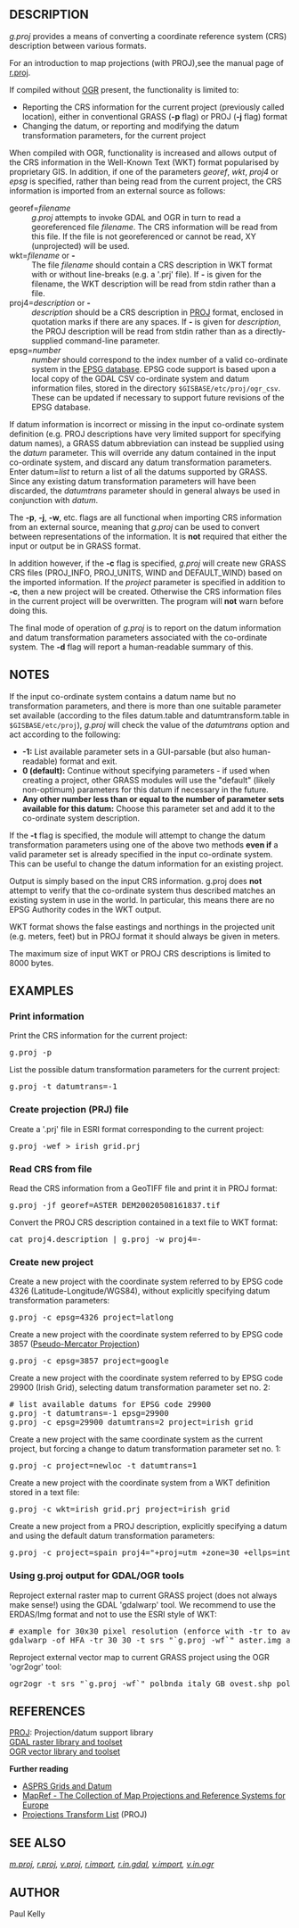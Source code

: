 <h2>DESCRIPTION</h2>

<p><em>g.proj</em> provides a means of converting a coordinate reference
system (CRS) description between various formats.

<p>
For an introduction to map projections (with PROJ),see the manual page of
<a href="r.proj.html">r.proj</a>.

<p>
If compiled without <a href="https://gdal.org/">OGR</a> present, the
functionality is limited to:
<ul>
<li>Reporting the CRS information for the current project (previously called
location), either in conventional GRASS (<b>-p</b> flag) or PROJ (<b>-j</b>
flag) format</li>
<li>Changing the datum, or reporting and modifying the datum transformation
parameters, for the current project</li>
</ul>

<p>When compiled with OGR, functionality is increased and allows output of
the CRS information in the Well-Known Text (WKT) format popularised
by proprietary GIS. In addition, if one of the parameters <em>georef</em>,
<em>wkt</em>, <em>proj4</em> or <em>epsg</em> is specified, rather than being
read from the current project, the CRS information is imported from
an external source as follows:

<dl>
<dt>georef=<em>filename</em></dt>
<dd><em>g.proj</em> attempts to invoke GDAL and OGR in turn to read a
georeferenced file <em>filename</em>. The CRS information will be
read from this file. If the file is not georeferenced or cannot be read,
XY (unprojected) will be used.</dd>

<dt>wkt=<em>filename</em> or <b>-</b></dt>
<dd>The file <em>filename</em> should contain a CRS description in WKT
format with or without line-breaks (e.g. a '.prj' file). If <b>-</b> is given
for the filename, the WKT description will be read from stdin rather than a
file.</dd>

<dt>proj4=<em>description</em> or <b>-</b></dt>
<dd><em>description</em> should be a CRS description in
<a href="https://proj.org/">PROJ</a> format, enclosed in
quotation marks if there are any spaces. If <b>-</b> is given for
<em>description</em>, the PROJ description will be read from stdin rather
than as a directly-supplied command-line parameter.</dd>

<dt>epsg=<em>number</em></dt>
<dd><em>number</em> should correspond to the index number of a valid
co-ordinate system in the <a href="https://epsg.org/search/by-name">EPSG
database</a>. EPSG code support is based upon a local copy of the GDAL CSV
co-ordinate system and datum information files, stored in the directory
<code>$GISBASE/etc/proj/ogr_csv</code>. These can be updated if necessary
to support future revisions of the EPSG database.</dd>
</dl>

<p>If datum information is incorrect or missing in the input
co-ordinate system definition (e.g. PROJ descriptions have very limited
support for specifying datum names), a GRASS datum abbreviation can instead be
supplied using the <em>datum</em> parameter. This will override any
datum contained in the input co-ordinate system, and discard
any datum transformation parameters. Enter datum=<em>list</em> to return a
list of all the datums supported by GRASS. Since any
existing datum transformation parameters will have been discarded, the
<em>datumtrans</em> parameter should in general always be used in
conjunction with <em>datum</em>.

<p>The <b>-p</b>, <b>-j</b>, <b>-w</b>, etc. flags are all functional when
importing CRS information from an external source, meaning that <em>g.proj</em>
can be used to convert between representations of the information. It is
<strong>not</strong> required that either the input or output be in GRASS
format.

<p>In addition however, if the <b>-c</b> flag is specified, <em>g.proj</em> will
create new GRASS CRS files (PROJ_INFO, PROJ_UNITS, WIND and
DEFAULT_WIND) based on the imported information. If the <em>project</em>
parameter is specified in addition to <b>-c</b>, then a new project will be created.
Otherwise the CRS information files in the current project will be
overwritten. The program will <strong>not</strong> warn before doing this.

<p>The final mode of operation of <em>g.proj</em> is to report on the datum
information and datum transformation parameters associated with the
co-ordinate system. The <b>-d</b> flag will report a human-readable summary of
this.

<h2>NOTES</h2>

<p>If the input co-ordinate system contains a datum name but no
transformation parameters, and there is more than one suitable parameter set
available (according to the files datum.table and datumtransform.table in
<code>$GISBASE/etc/proj</code>), <em>g.proj</em> will check the value of
the <em>datumtrans</em> option and act according to the following:

<ul>
<li> <strong>-1:</strong> List available parameter sets in a GUI-parsable (but also
human-readable) format and exit.</li>
<li> <strong>0 (default):</strong> Continue without specifying parameters - if
used when creating a project, other GRASS modules will use the "default"
(likely non-optimum) parameters for this datum if necessary in the future.</li>
<li> <strong>Any other number less than or equal to the number of parameter sets
available for this datum:</strong> Choose this parameter set and add it to the
co-ordinate system description.</li>
</ul>

If the <b>-t</b> flag is specified, the module will attempt to change the
datum transformation parameters using one of the above two methods
<strong>even if</strong> a valid parameter set is already specified in the
input co-ordinate system. This can be useful to change the datum information
for an existing project.

<p>Output is simply based on the input CRS information. g.proj does
<strong>not</strong> attempt to verify that the co-ordinate system thus
described matches an existing system in use in the world. In particular,
this means there are no EPSG Authority codes in the WKT output.

<p>WKT format shows the false eastings and northings in the projected unit
(e.g. meters, feet) but in PROJ format it should always be given in meters.

<p>The maximum size of input WKT or PROJ CRS descriptions is
limited to 8000 bytes.

<h2>EXAMPLES</h2>

<h3>Print information</h3>

Print the CRS information for the current project:<br>

<div class="code"><pre>
g.proj -p
</pre></div>

<p>
List the possible datum transformation parameters for the current project:<br>

<div class="code"><pre>
g.proj -t datumtrans=-1
</pre></div>

<h3>Create projection (PRJ) file</h3>

Create a '.prj' file in ESRI format corresponding to the current project:<br>

<div class="code"><pre>
g.proj -wef &gt; irish_grid.prj
</pre></div>

<h3>Read CRS from file</h3>

Read the CRS information from a GeoTIFF file and print it in PROJ
format:<br>

<div class="code"><pre>
g.proj -jf georef=ASTER_DEM20020508161837.tif
</pre></div>

<p>Convert the PROJ CRS description contained in a text file to WKT
format:<br>

<div class="code"><pre>
cat proj4.description | g.proj -w proj4=-
</pre></div>

<h3>Create new project</h3>

<p>Create a new project with the coordinate system referred to by EPSG code
4326 (Latitude-Longitude/WGS84), without explicitly specifying datum
transformation parameters:<br>

<div class="code"><pre>
g.proj -c epsg=4326 project=latlong
</pre></div>

<p>Create a new project with the coordinate system referred to by EPSG code
3857 (<a href="https://spatialreference.org/ref/epsg/3857/">Pseudo-Mercator Projection</a>)<br>

<div class="code"><pre>
g.proj -c epsg=3857 project=google
</pre></div>

<p>Create a new project with the coordinate system referred to by EPSG code
29900 (Irish Grid), selecting datum transformation parameter set no. 2:<br>

<div class="code"><pre>
# list available datums for EPSG code 29900
g.proj -t datumtrans=-1 epsg=29900
g.proj -c epsg=29900 datumtrans=2 project=irish_grid
</pre></div>

<p>Create a new project with the same coordinate system as the current
project, but forcing a change to datum transformation parameter set no. 1:<br>

<div class="code"><pre>
g.proj -c project=newloc -t datumtrans=1
</pre></div>

<p>Create a new project with the coordinate system from a WKT definition
stored in a text file:<br>

<div class="code"><pre>
g.proj -c wkt=irish_grid.prj project=irish_grid
</pre></div>

<p>Create a new project from a PROJ description, explicitly
specifying a datum and using the default datum transformation
parameters:<br>

<div class="code"><pre>
g.proj -c project=spain proj4="+proj=utm +zone=30 +ellps=intl" datum=eur50 datumtrans=0
</pre></div>

<h3>Using g.proj output for GDAL/OGR tools</h3>

<p>Reproject external raster map to current GRASS project (does not always make sense!)
using the GDAL 'gdalwarp' tool. We recommend to use the ERDAS/Img format and not
to use the ESRI style of WKT:<br>
<div class="code"><pre>
# example for 30x30 pixel resolution (enforce with -tr to avoid odd values)
gdalwarp -of HFA -tr 30 30 -t_srs "`g.proj -wf`" aster.img aster_tmerc.img
</pre></div>

<p>Reproject external vector map to current GRASS project
using the OGR 'ogr2ogr' tool:<br>
<div class="code"><pre>
ogr2ogr -t_srs "`g.proj -wf`" polbnda_italy_GB_ovest.shp polbnda_italy_LL.shp
</pre></div>

<h2>REFERENCES</h2>

<a href="https://proj.org">PROJ</a>: Projection/datum support library<br>
<a href="https://gdal.org">GDAL raster library and toolset</a><br>
<a href="https://gdal.org/">OGR vector library and toolset</a>

<p><b>Further reading</b>
<ul>
<li> <a href="https://www.asprs.org/asprs-publications/grids-and-datums">ASPRS Grids and Datum</a></li>
<li> <a href="https://mapref.org">MapRef - The Collection of Map Projections and Reference Systems for Europe</a></li>
<li> <a href="http://geotiff.maptools.org/proj_list/">Projections Transform List</a> (PROJ)</li>
</ul>

<h2>SEE ALSO</h2>

<em>
<a href="m.proj.html">m.proj</a>,
<a href="r.proj.html">r.proj</a>,
<a href="v.proj.html">v.proj</a>,
<a href="r.import.html">r.import</a>,
<a href="r.in.gdal.html">r.in.gdal</a>,
<a href="v.import.html">v.import</a>,
<a href="v.in.ogr.html">v.in.ogr</a>
</em>

<h2>AUTHOR</h2>

Paul Kelly
